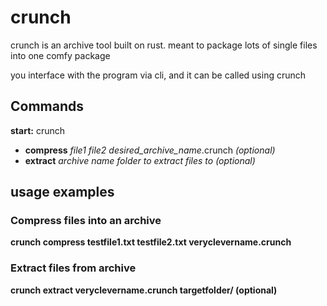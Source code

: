 # crunch
crunch is an archive tool built on rust. meant to package lots of single files into one comfy package

you interface with the program via cli, and it can be called using crunch

## Commands

**start:** crunch

* **compress** *file1 file2* *desired_archive_name*.crunch *(optional)*
* **extract** *archive name* *folder to extract files to (optional)*

## usage examples

### Compress files into an archive
**crunch compress testfile1.txt testfile2.txt veryclevername.crunch**

### Extract files from archive
**crunch extract veryclevername.crunch targetfolder/ (optional)** 
